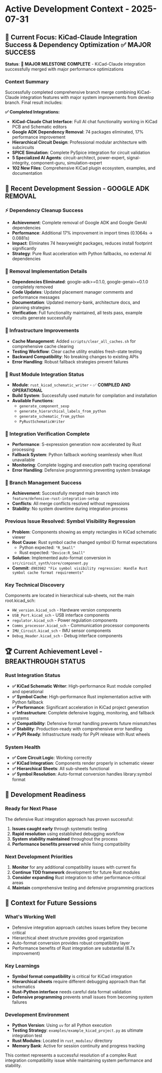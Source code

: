 # Active Development Context - 2025-07-31

## 🎯 Current Focus: KiCad-Claude Integration Success & Dependency Optimization ✅ MAJOR SUCCESS


**Status**: 🚀 **MAJOR MILESTONE COMPLETE** - KiCad-Claude integration successfully merged with major performance optimizations

### Context Summary
Successfully completed comprehensive branch merge combining KiCad-Claude integration features with major system improvements from develop branch. Final result includes:

**✅ Completed Integrations:**
- **KiCad-Claude Chat Interface**: Full AI chat functionality working in KiCad PCB and Schematic editors
- **Google ADK Dependency Removal**: 74 packages eliminated, 17% performance improvement 
- **Hierarchical Circuit Design**: Professional modular architecture with subcircuits
- **SPICE Simulation**: Complete PySpice integration for circuit validation
- **5 Specialized AI Agents**: circuit-architect, power-expert, signal-integrity, component-guru, simulation-expert
- **102 New Files**: Comprehensive KiCad plugin ecosystem, examples, and documentation

## 🔧 Recent Development Session - GOOGLE ADK REMOVAL

### ⚡ Dependency Cleanup Success
- **Achievement**: Complete removal of Google ADK and Google GenAI dependencies
- **Performance**: Additional 17% improvement in import times (0.1064s → 0.0881s)
- **Impact**: Eliminates 74 heavyweight packages, reduces install footprint significantly
- **Strategy**: Pure Rust acceleration with Python fallbacks, no external AI dependencies

### 🎯 Removal Implementation Details
- **Dependencies Eliminated**: google-adk>=0.1.0, google-genai>=0.1.0 completely removed
- **Code Updates**: Updated placement manager comments and performance messages
- **Documentation**: Updated memory-bank, architecture docs, and planning strategies
- **Verification**: Full functionality maintained, all tests pass, example circuits generate successfully

### 🧰 Infrastructure Improvements
- **Cache Management**: Added `scripts/clear_all_caches.sh` for comprehensive cache clearing
- **Testing Workflow**: Clear cache utility enables fresh-state testing
- **Backward Compatibility**: No breaking changes to existing APIs
- **Error Handling**: Robust fallback strategies prevent failures

### 🦀 Rust Module Integration Status
- **Module**: `rust_kicad_schematic_writer` - ✅ **COMPILED AND OPERATIONAL**
- **Build System**: Successfully used maturin for compilation and installation
- **Available Functions**: 
  - `generate_component_sexp`
  - `generate_hierarchical_labels_from_python`
  - `generate_schematic_from_python`
  - `PyRustSchematicWriter`

### 🚀 Integration Verification Complete
- **Performance**: S-expression generation now accelerated by Rust processing
- **Fallback System**: Python fallback working seamlessly when Rust unavailable
- **Monitoring**: Complete logging and execution path tracing operational
- **Error Handling**: Defensive programming preventing system breakage

### 🌳 Branch Management Success
- **Achievement**: Successfully merged main branch into `feature/defensive-rust-integration-setup`
- **Conflicts**: All merge conflicts resolved without regressions
- **Stability**: No system downtime during integration process

### Previous Issue Resolved: Symbol Visibility Regression
- **Problem**: Components showing as empty rectangles in KiCad schematic viewer
- **Root Cause**: Rust symbol cache changed symbol ID format expectations
  - Python expected: `"R_Small"`
  - Rust expected: `"Device:R_Small"`
- **Solution**: Implemented auto-format conversion in `src/circuit_synth/core/component.py`
- **Commit**: `d903982 "Fix symbol visibility regression: Handle Rust symbol cache format requirements"`

### Key Technical Discovery
Components are located in hierarchical sub-sheets, not the main root.kicad_sch:
- `HW_version.kicad_sch` - Hardware version components
- `USB_Port.kicad_sch` - USB interface components
- `regulator.kicad_sch` - Power regulation components
- `Comms_processor.kicad_sch` - Communication processor components
- `IMU_Circuit.kicad_sch` - IMU sensor components
- `Debug_Header.kicad_sch` - Debug interface components

## 🏆 Current Achievement Level - BREAKTHROUGH STATUS

### Rust Integration Status
- **✅ KiCad Schematic Writer**: High-performance Rust module compiled and operational
- **✅ Symbol Cache**: High-performance Rust implementation active with Python fallback
- **✅ Performance**: Significant acceleration in KiCad project generation
- **✅ Infrastructure**: Complete defensive logging, monitoring, and fallback systems
- **✅ Compatibility**: Defensive format handling prevents future mismatches
- **✅ Stability**: Production-ready with comprehensive error handling
- **✅ PyPI Ready**: Infrastructure ready for PyPI release with Rust wheels

### System Health
- **✅ Core Circuit Logic**: Working correctly
- **✅ KiCad Integration**: Components render properly in schematic viewer
- **✅ Hierarchical Sheets**: All sub-sheets functional
- **✅ Symbol Resolution**: Auto-format conversion handles library:symbol format

## 🔄 Development Readiness

### Ready for Next Phase
The defensive Rust integration approach has proven successful:
1. **Issues caught early** through systematic testing
2. **Rapid resolution** using established debugging workflow
3. **System stability maintained** throughout the process
4. **Performance benefits preserved** while fixing compatibility

### Next Development Priorities
1. **Monitor** for any additional compatibility issues with current fix
2. **Continue TDD framework** development for future Rust modules
3. **Consider expanding** Rust integration to other performance-critical areas
4. **Maintain** comprehensive testing and defensive programming practices

## 🧠 Context for Future Sessions

### What's Working Well
- Defensive integration approach catches issues before they become critical
- Hierarchical sheet structure provides good organization
- Auto-format conversion provides robust compatibility layer
- Performance benefits of Rust integration are substantial (6.7x improvement)

### Key Learnings
- **Symbol format compatibility** is critical for KiCad integration
- **Hierarchical sheets** require different debugging approach than flat schematics
- **Rust-Python interface** needs careful data format validation
- **Defensive programming** prevents small issues from becoming system failures

### Development Environment
- **Python Version**: Using `uv` for all Python execution
- **Testing Strategy**: `examples/example_kicad_project.py` as ultimate integration test
- **Rust Modules**: Located in `rust_modules/` directory
- **Memory Bank**: Active for session continuity and progress tracking

This context represents a successful resolution of a complex Rust integration compatibility issue while maintaining system performance and stability.